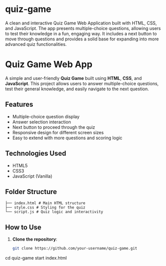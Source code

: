 # quiz-game
A clean and interactive Quiz Game Web Application built with HTML, CSS, and JavaScript. The app presents multiple-choice questions, allowing users to test their knowledge in a fun, engaging way. It includes a next button to move through questions and provides a solid base for expanding into more advanced quiz functionalities.
#  Quiz Game Web App

A simple and user-friendly **Quiz Game** built using **HTML**, **CSS**, and **JavaScript**. This project allows users to answer multiple-choice questions, test their general knowledge, and easily navigate to the next question.

##  Features

- Multiple-choice question display
- Answer selection interaction
- Next button to proceed through the quiz
- Responsive design for different screen sizes
- Easy to extend with more questions and scoring logic

##  Technologies Used

- HTML5
- CSS3
- JavaScript (Vanilla)

##  Folder Structure
 ```
├── index.html # Main HTML structure
├── style.css # Styling for the quiz
└── script.js # Quiz logic and interactivity
 ```
##  How to Use

1. **Clone the repository**:
   ```bash
   git clone https://github.com/your-username/quiz-game.git
cd quiz-game
start index.html

